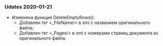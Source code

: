﻿### Udates 2020-01-21

+ Изменена функция DeleteEmptyRows():
  + Добавлен тег <_FileName/> в xml с названием оригинального файла;
  + Добавлен тег <_Pages/> в xml с номерами страниц документа из оригинального файла.
